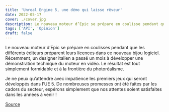 ```yaml
---
title: 'Unreal Engine 5, une démo qui laisse rêveur'
date: 2022-05-17
cover: ./cover.jpg
description: Le nouveau moteur d’Epic se prépare en coulisse pendant que les différents éditeurs préparent leurs licences dans ce nouveau bijou logiciel. 
tags: ['API', 'Opinion']
draft: false
---
```


Le nouveau moteur d’Epic se prépare en coulisses pendant que les différents éditeurs préparent leurs licences dans ce nouveau bijou logiciel. Récemment, un designer italien a passé un mois à développer une démonstration technique du moteur en vidéo. Le résultat est tout simplement formidable et à la frontière du photoréalisme.

Je ne peux qu’attendre avec impatience les premiers jeux qui seront développés dans l’UE 5. De nombreuses promesses ont été faites par les cadors du secteur, espérons simplement que nos attentes soient satisfaites dans les années à venir !


[Source](https://www.futura-sciences.com/tech/actualites/jeux-video-jeux-video-unreal-engine-5-permet-realiser-graphismes-plus-realistes-jamais-98422/)